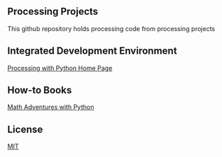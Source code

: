 ## Processing Projects

This github repository holds processing code from processing projects

## Integrated Development Environment

[Processing with Python Home Page](https://py.processing.org)

## How-to Books

[Math Adventures with Python](https://nostarch.com/mathadventures)

## License
[MIT](https://choosealicense.com/licenses/mit/)
